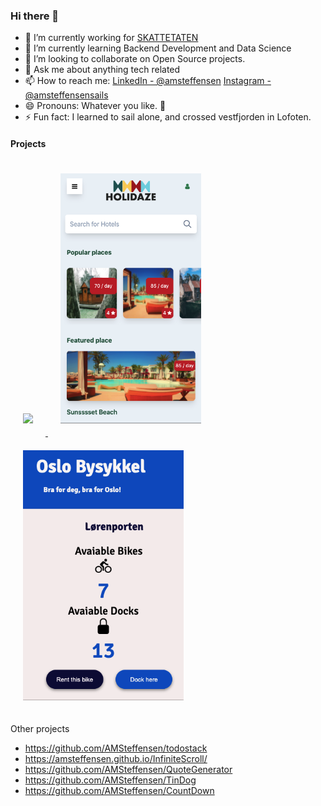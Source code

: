 ### Hi there 👋

- 🔭 I’m currently working for [SKATTETATEN](https://skatteetaten.no/)
- 🌱 I’m currently learning Backend Development and Data Science 
- 👯 I’m looking to collaborate on Open Source projects. 
- 💬 Ask me about anything tech related
- 📫 How to reach me: [LinkedIn - @amsteffensen](https://www.linkedin.com/in/amsteffensen/) [Instagram - @amsteffensensails](https://www.instagram.com/amsteffensensails/)
- 😄 Pronouns: Whatever you like. 🦄 
- ⚡ Fun fact: I learned to sail alone, and crossed vestfjorden in Lofoten. 

#### Projects
<div> 
  
  <a href="https://github.com/AMSteffensen/dyrebo">
         <img src="https://github.com/AMSteffensen/amsteffensen/assets/25030428/97cabde9-9faf-4545-8ced-965ab0632656" height="400px" hspace="20" vspace="20">
  </a> 
  
  <a href="https://github.com/AMSteffensen/Holidaze">
         <img src="https://github.com/AMSteffensen/amsteffensen/blob/main/Holidaze.png" height="400px" hspace="20" vspace="20">
  </a>
  <a href="https://github.com/AMSteffensen/OsloBysykkel">
          <img src="https://github.com/AMSteffensen/amsteffensen/blob/main/Bysykkel.png" height="400px" hspace="20" vspace="20">
  </a>

  
   
  
 

</div>

Other projects
- https://github.com/AMSteffensen/todostack
- https://amsteffensen.github.io/InfiniteScroll/
- https://github.com/AMSteffensen/QuoteGenerator
- https://github.com/AMSteffensen/TinDog
- https://github.com/AMSteffensen/CountDown
